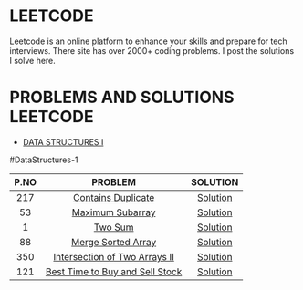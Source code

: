 # LEETCODE
Leetcode is an online platform to enhance your skills and prepare for tech interviews. There site has over 2000+ coding problems. I post the solutions I solve here. 
<h1>PROBLEMS AND SOLUTIONS LEETCODE</h1>

* [DATA STRUCTURES I](DataStructures-1)

#DataStructures-1

| P.NO |                                                PROBLEM                                          				  |                                                                                           SOLUTION                                                                                                                            									    |	  
|:---:|:---------------------------------------------------------------------------------------------------------------------:|:-----------------------------------------------------------------------------------------------------------------------------------------------------------------------------------------------------------------------------------------------------------------------:|
|  217  | [Contains Duplicate](https://leetcode.com/problems/contains-duplicate/)                                  				  | [Solution](https://github.com/Preethi-Suresh/CodingChallenge/blob/17ebed85d52a818883c333e0cf15447c80da2004/30DAYSOFCODE/DAY0.java)               									    |	
|  53  | [Maximum Subarray](https://leetcode.com/problems/maximum-subarray/)                                     				  | [Solution](https://github.com/Preethi-Suresh/CodingChallenge/blob/4715ebd5f80d73da857c6df41bd35bc1d99203c7/30DAYSOFCODE/DAY1.java)                									    |
|  1  | [Two Sum](https://leetcode.com/problems/two-sum/)                                   		      | [Solution](https://github.com/Preethi-Suresh/CodingChallenge/blob/f074cccbf94620db98dd5b371a8946804bcba549/30DAYSOFCODE/DAY2.java)              										    |
|  88  | [Merge Sorted Array](https://leetcode.com/problems/merge-sorted-array/)            | [Solution](https://github.com/Preethi-Suresh/CodingChallenge/blob/main/30DAYSOFCODE/DAY3.java)                  | 	
|  350  | [Intersection of Two Arrays II](https://leetcode.com/problems/intersection-of-two-arrays-ii/)                              | [Solution](https://github.com/Preethi-Suresh/CodingChallenge/blob/main/30DAYSOFCODE/DAY4.java)               						        |
|  121  | [Best Time to Buy and Sell Stock](https://leetcode.com/problems/best-time-to-buy-and-sell-stock/)                                       				  | [Solution](https://github.com/Preethi-Suresh/CodingChallenge/blob/main/30DAYSOFCODE/DAY5.java)                											    |
